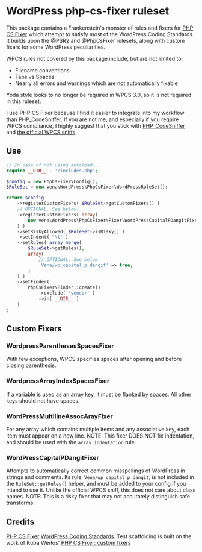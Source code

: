 # WordPress php-cs-fixer ruleset

This package contains a Frankenstein's monster of rules and fixers for [PHP CS Fixer](https://github.com/FriendsOfPHP/PHP-CS-Fixer) which attempt to satisfy most of the WordPress Coding Standards. It builds upon the @PSR2 and @PhpCsFixer rulesets, along with custom fixers for some WordPress peculiarities.

WPCS rules not covered by this package include, but are not limited to:
* Filename conventions
* Tabs vs Spaces
* Nearly all errors and warnings which are not automatically fixable

Yoda style looks to no longer be required in WPCS 3.0, so it is not required in this ruleset.

I use PHP CS Fixer because I find it easier to integrate into my workflow than PHP_CodeSniffer. If you are not me, and especially if you require WPCS compliance, I highly suggest that you stick with [PHP_CodeSniffer](https://github.com/squizlabs/PHP_CodeSniffer) and [the official WPCS sniffs](https://github.com/WordPress/WordPress-Coding-Standards).

## Use

```php
// In case of not using autoload...
require __DIR__ . '/includes.php';

$config = new PhpCsFixer\Config();
$RuleSet = new vena\WordPress\PhpCsFixer\WordPressRuleSet();

return $config
	->registerCustomFixers( $RuleSet->getCustomFixers() )
	// OPTIONAL. See below.
	->registerCustomFixers( array(
		new vena\WordPress\PhpCsFixer\Fixer\WordPressCapitalPDangitFixer(),
	) )
	->setRiskyAllowed( $RuleSet->isRisky() )
	->setIndent( "\t" )
	->setRules( array_merge(
		$RuleSet->getRules(),
		array(
			// OPTIONAL. See below.
			'Vena/wp_capital_p_dangit' => true,
		)
	) )
	->setFinder(
		PhpCsFixer\Finder::create()
			->exclude( 'vendor' )
			->in( __DIR__ )
	)
;
```

## Custom Fixers

### WordpressParenthesesSpacesFixer

With few exceptions, WPCS specifies spaces after opening and before closing parenthesis.

### WordpressArrayIndexSpacesFixer

If a variable is used as an array key, it must be flanked by spaces. All other keys should not have spaces.

### WordPressMultilineAssocArayFixer

For any array which contains multiple items and any associative key, each item must appear on a new line. NOTE: This fixer DOES NOT fix indentation, and should be used with the `array_indentation` rule.

### WordPressCapitalPDangitFixer

Attempts to automatically correct common misspellings of WordPress in strings and comments. Its rule, `Vena/wp_capital_p_dangit`, is not included in the `RuleSet::getRules()` helper, and must be added to your config if you intend to use it. Unlike the official WPCS sniff, this does not care about class names. NOTE: This is a risky fixer that may not accurately distinguish safe transforms.

## Credits

[PHP CS Fixer](https://github.com/FriendsOfPHP/PHP-CS-Fixer)
[WordPress Coding Standards](https://github.com/WordPress/WordPress-Coding-Standards).
Test scaffolding is built on the work of Kuba Werłos' [PHP CS Fixer: custom fixers](https://github.com/kubawerlos/php-cs-fixer-custom-fixers/)